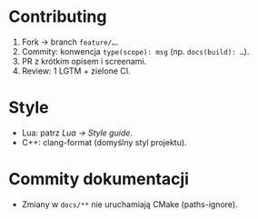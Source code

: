 ﻿# Contributing
1. Fork → branch `feature/…`.
2. Commity: konwencja `type(scope): msg` (np. `docs(build): …`).
3. PR z krótkim opisem i screenami.
4. Review: 1 LGTM + zielone CI.
# Style
- Lua: patrz _Lua → Style guide_.
- C++: clang-format (domyślny styl projektu).
# Commity dokumentacji
- Zmiany w `docs/**` nie uruchamiają CMake (paths-ignore).

